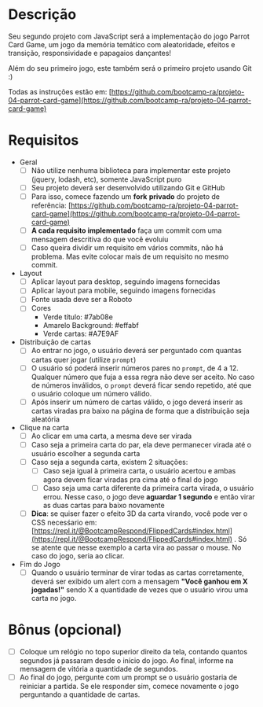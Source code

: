 # Descrição

Seu segundo projeto com JavaScript será a implementação do jogo Parrot Card Game, um jogo da memória temático com aleatoridade, efeitos e transição, responsividade e papagaios dançantes!

Além do seu primeiro jogo, este também será o primeiro projeto usando Git :)

Todas as instruções estão em: [https://github.com/bootcamp-ra/projeto-04-parrot-card-game](https://github.com/bootcamp-ra/projeto-04-parrot-card-game)

# Requisitos

- Geral
    - [ ]  Não utilize nenhuma biblioteca para implementar este projeto (jquery, lodash, etc), somente JavaScript puro
    - [ ]  Seu projeto deverá ser desenvolvido utilizando Git e GitHub
    - [ ]  Para isso, comece fazendo um **fork** **privado** do projeto de referência: [https://github.com/bootcamp-ra/projeto-04-parrot-card-game](https://github.com/bootcamp-ra/projeto-04-parrot-card-game)
    - [ ]  **A cada requisito implementado** faça um commit com uma mensagem descritiva do que você evoluiu
    - [ ]  Caso queira dividir um requisito em vários commits, não há problema. Mas evite colocar mais de um requisito no mesmo commit.
- Layout
    - [ ]  Aplicar layout para desktop, seguindo imagens fornecidas
    - [ ]  Aplicar layout para mobile, seguindo imagens fornecidas
    - [ ]  Fonte usada deve ser a Roboto
    - [ ]  Cores
        - Verde título: #7ab08e
        - Amarelo Background: #effabf
        - Verde cartas: #A7E9AF
- Distribuição de cartas
    - [ ]  Ao entrar no jogo, o usuário deverá ser perguntado com quantas cartas quer jogar (utilize `prompt`)
    - [ ]  O usuário só poderá inserir números pares no `prompt`, de 4 a 12. Qualquer número que fuja a essa regra não deve ser aceito. No caso de números inválidos, o `prompt` deverá ficar sendo repetido, até que o usuário coloque um número válido.
    - [ ]  Após inserir um número de cartas válido, o jogo deverá inserir as cartas viradas pra baixo na página de forma que a distribuição seja aleatória
- Clique na carta
    - [ ]  Ao clicar em uma carta, a mesma deve ser virada
    - [ ]  Caso seja a primeira carta do par, ela deve permanecer virada até o usuário escolher a segunda carta
    - [ ]  Caso seja a segunda carta, existem 2 situações:
        - [ ]  Caso seja igual à primeira carta, o usuário acertou e ambas agora devem ficar viradas pra cima até o final do jogo
        - [ ]  Caso seja uma carta diferente da primeira carta virada, o usuário errou. Nesse caso, o jogo deve **aguardar 1 segundo** e então virar as duas cartas para baixo novamente
    - [ ]  **Dica**: se quiser fazer o efeito 3D da carta virando, você pode ver o CSS necesśario em: [https://repl.it/@BootcampRespond/FlippedCards#index.html](https://repl.it/@BootcampRespond/FlippedCards#index.html) . Só se atente que nesse exemplo a carta vira ao passar o mouse. No caso do jogo, seria ao clicar.
- Fim do Jogo
    - [ ]  Quando o usuário terminar de virar todas as cartas corretamente, deverá ser exibido um alert com a mensagem **"Você ganhou em X jogadas!"** sendo X a quantidade de vezes que o usuário virou uma carta no jogo.

# Bônus (opcional)

- [ ]  Coloque um relógio no topo superior direito da tela, contando quantos segundos já passaram desde o início do jogo. Ao final, informe na mensagem de vitória a quantidade de segundos.
- [ ]  Ao final do jogo, pergunte com um prompt se o usuário gostaria de reiniciar a partida. Se ele responder sim, comece novamente o jogo perguntando a quantidade de cartas.